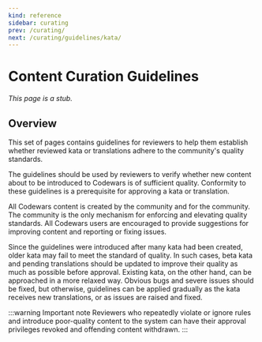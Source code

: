 ```yaml
---
kind: reference
sidebar: curating
prev: /curating/
next: /curating/guidelines/kata/
---
```



# Content Curation Guidelines

_This page is a stub._

## Overview

This set of pages contains guidelines for reviewers to help them establish whether reviewed kata or translations adhere to the community's quality standards.

The guidelines should be used by reviewers to verify whether new content about to be introduced to Codewars is of sufficient quality. Conformity to these guidelines is a prerequisite for approving a kata or translation.

All Codewars content is created by the community and for the community. The community is the only mechanism for enforcing and elevating quality standards. All Codewars users are encouraged to provide suggestions for improving content and reporting or fixing issues.

Since the guidelines were introduced after many kata had been created, older kata may fail to meet the standard of quality. In such cases, beta kata and pending translations should be updated to improve their quality as much as possible before approval. Existing kata, on the other hand, can be approached in a more relaxed way. Obvious bugs and severe issues should be fixed, but otherwise, guidelines can be applied gradually as the kata receives new translations, or as issues are raised and fixed.

:::warning Important note
Reviewers who repeatedly violate or ignore rules and introduce poor-quality content to the system can have their approval privileges revoked and offending content withdrawn.
:::
